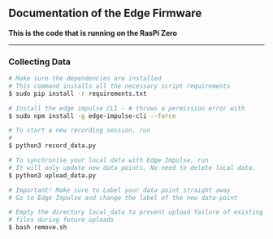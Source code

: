 ## Documentation of the Edge Firmware
**This is the code that is running on the RasPi Zero**

---
### Collecting Data

```bash
# Make sure the dependencies are installed
# This command installs all the necessary script requirements
$ sudo pip install -r requirements.txt

# Install the edge impulse CLI - # throws a permission error with
$ sudo npm install -g edge-impulse-cli --force

# To start a new recording session, run
#
$ python3 record_data.py

# To synchronise your local data with Edge Impulse, run
# It will only update new data points. No need to delete local data.
$ python3 upload_data.py

# Important! Make sure to Label your data point straight away
# Go to Edge Impulse and change the label of the new data-point

# Empty the directory local_data to prevent upload failure of existing 
# files during future uploads 
$ bash remove.sh
```
